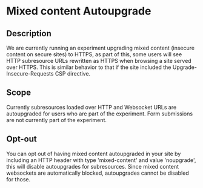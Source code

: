 # Mixed content Autoupgrade

## Description
We are currently running an experiment upgrading mixed content (insecure content on secure sites) to HTTPS, as part of this, some users will see HTTP subresource URLs rewritten as HTTPS when browsing a site served over HTTPS. This is similar behavior to that if the site included the Upgrade-Insecure-Requests CSP directive.

## Scope
Currently subresources loaded over HTTP and Websocket URLs are autoupgraded for users who are part of the experiment. Form submissions are not currently part of the experiment.

## Opt-out
You can opt out of having mixed content autoupgraded in your site by including an HTTP header with type 'mixed-content' and value 'noupgrade', this will disable autoupgrades for subresources. Since mixed content websockets are automatically blocked, autoupgrades cannot be disabled for those.
